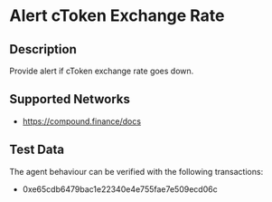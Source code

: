 # Alert cToken Exchange Rate

## Description

Provide alert if cToken exchange rate goes down.

## Supported Networks

- https://compound.finance/docs

## Test Data

The agent behaviour can be verified with the following transactions:

- 0xe65cdb6479bac1e22340e4e755fae7e509ecd06c
